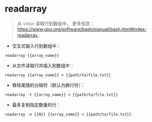 # readarray

> 从 `stdin` 读取行到数组中。
> 更多信息：<https://www.gnu.org/software/bash/manual/bash.html#index-readarray>。

- 交互式输入行到数组中：

`readarray {{array_name}}`

- 从文件读取行并插入到数组中：

`readarray {{array_name}} < {{path/to/file.txt}}`

- 移除尾随的分隔符（默认为换行符）：

`readarray -t {{array_name}} < {{path/to/file.txt}}`

- 最多复制指定数量的行：

`readarray -n {{N}} {{array_name}} < {{path/to/file.txt}}`